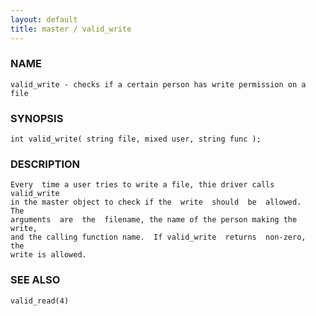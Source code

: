 ```yaml
---
layout: default
title: master / valid_write
---
```


### NAME

    valid_write - checks if a certain person has write permission on a file

### SYNOPSIS

    int valid_write( string file, mixed user, string func );

### DESCRIPTION

    Every  time a user tries to write a file, thie driver calls valid_write
    in the master object to check if the  write  should  be  allowed.   The
    arguments  are  the  filename, the name of the person making the write,
    and the calling function name.  If valid_write  returns  non-zero,  the
    write is allowed.

### SEE ALSO

    valid_read(4)
